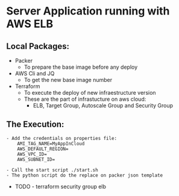 # Server Application running with AWS ELB

## Local Packages:
- Packer
    - To prepare the base image before any deploy
- AWS Cli and JQ
    - To get the new base image number
- Terraform
    - To execute the deploy of new infraestructure version
    - These are the part of infrastucture on aws cloud:
        - ELB, Target Group, Autoscale Group and Security Group

## The Execution:
    - Add the credentials on properties file:
        AMI_TAG_NAME=MyAppInCloud
        AWS_DEFAULT_REGION=
        AWS_VPC_ID=
        AWS_SUBNET_ID=

    - Call the start script ./start.sh
    - The python script do the replace on packer json template

- TODO - terraform
    security group
    elb

